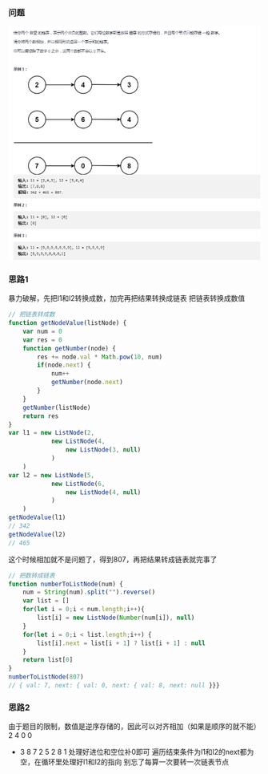 ### 问题
![](https://raw.githubusercontent.com/heyach/blog/main/images/leetcode/addTwoNumbers.png)

### 思路1
暴力破解，先把l1和l2转换成数，加完再把结果转换成链表
把链表转换成数值
```js
// 把链表转成数
function getNodeValue(listNode) {
    var num = 0
    var res = 0
    function getNumber(node) {
        res += node.val * Math.pow(10, num)
        if(node.next) {
            num++
            getNumber(node.next)
        }
    }
    getNumber(listNode)
    return res
}
var l1 = new ListNode(2, 
            new ListNode(4, 
                new ListNode(3, null)
            )
    )
var l2 = new ListNode(5, 
            new ListNode(6, 
                new ListNode(4, null)
            )
    )
getNodeValue(l1)
// 342
getNodeValue(l2)
// 465
```
这个时候相加就不是问题了，得到807，再把结果转成链表就完事了
```js
// 把数转成链表
function numberToListNode(num) {
    num = String(num).split("").reverse()
    var list = []
    for(let i = 0;i < num.length;i++){
        list[i] = new ListNode(Number(num[i]), null)
    }
    for(let i = 0;i < list.length;i++) {
        list[i].next = list[i + 1] ? list[i + 1] : null
    }
    return list[0]
}
numberToListNode(807)
// { val: 7, next: { val: 0, next: { val: 8, next: null }}}
```

### 思路2
由于题目的限制，数值是逆序存储的，因此可以对齐相加（如果是顺序的就不能）
  2 4 0 0
+ 3 8 7 2
  5 2 8 1
处理好进位和空位补0即可
遍历结束条件为l1和l2的next都为空，在循环里处理好l1和l2的指向
别忘了每算一次要转一次链表节点
